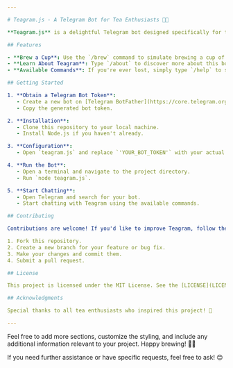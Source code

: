 ```yaml
---

# Teagram.js - A Telegram Bot for Tea Enthusiasts 🍵🤖

**Teagram.js** is a delightful Telegram bot designed specifically for tea lovers. Whether you're brewing a cup of Earl Grey or exploring exotic blends, Teagram is here to assist you on your tea journey.

## Features

- **Brew a Cup**: Use the `/brew` command to simulate brewing a cup of tea. Teagram will respond with soothing messages as your virtual tea steeps.
- **Learn About Teagram**: Type `/about` to discover more about this bot. Get insights into its purpose and mission.
- **Available Commands**: If you're ever lost, simply type `/help` to see a list of available commands.

## Getting Started

1. **Obtain a Telegram Bot Token**:
   - Create a new bot on [Telegram BotFather](https://core.telegram.org/bots#botfather).
   - Copy the generated bot token.

2. **Installation**:
   - Clone this repository to your local machine.
   - Install Node.js if you haven't already.

3. **Configuration**:
   - Open `teagram.js` and replace `'YOUR_BOT_TOKEN'` with your actual bot token.

4. **Run the Bot**:
   - Open a terminal and navigate to the project directory.
   - Run `node teagram.js`.

5. **Start Chatting**:
   - Open Telegram and search for your bot.
   - Start chatting with Teagram using the available commands.

## Contributing

Contributions are welcome! If you'd like to improve Teagram, follow these steps:

1. Fork this repository.
2. Create a new branch for your feature or bug fix.
3. Make your changes and commit them.
4. Submit a pull request.

## License

This project is licensed under the MIT License. See the [LICENSE](LICENSE) file for details.

## Acknowledgments

Special thanks to all tea enthusiasts who inspired this project! 🌟

---
```


Feel free to add more sections, customize the styling, and include any additional information relevant to your project. Happy brewing! 🚀🌿

If you need further assistance or have specific requests, feel free to ask! 😊